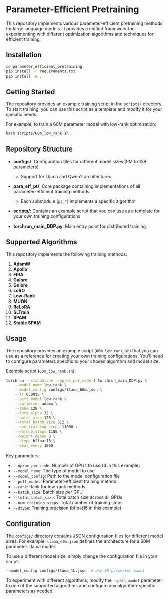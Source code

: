 # Parameter-Efficient Pretraining

This repository implements various parameter-efficient pretraining methods for large language models. It provides a unified framework for experimenting with different optimization algorithms and techniques for efficient training.

## Installation

```bash
cd parameter_efficient_pretraining
pip install -r requirements.txt
pip install -e .
```

## Getting Started

The repository provides an example training script in the `scripts/` directory. To start training, you can use this script as a template and modify it for your specific needs.

For example, to train a 60M parameter model with low-rank optimization:

```bash
bash scripts/60m_low_rank.sh
```

## Repository Structure

- **configs/**: Configuration files for different model sizes (9M to 13B parameters)
  - Support for Llama and Qwen2 architectures

- **para_eff_pt/**: Core package containing implementations of all parameter-efficient training methods
  - Each submodule (`pt_*`) implements a specific algorithm

- **scripts/**: Contains an example script that you can use as a template for your own training configurations

- **torchrun_main_DDP.py**: Main entry point for distributed training

## Supported Algorithms

This repository implements the following training methods:

1. **AdamW**
2. **Apollo**
3. **FIRA**
4. **Galore**
5. **Golore**
6. **LoRO**
7. **Low-Rank**
8. **MUON**
9. **ReLoRA**
10. **SLTrain**
11. **SPAM**
12. **Stable SPAM**

## Usage

The repository provides an example script (`60m_low_rank.sh`) that you can use as a reference for creating your own training configurations. You'll need to configure parameters specific to your chosen algorithm and model size.

Example script (`60m_low_rank.sh`):

```bash
torchrun --standalone --nproc_per_node 4 torchrun_main_DDP.py \
    --model_name low-rank \
    --model_config configs/llama_60m.json \
    --lr 0.0015 \
    --peft_model low-rank \
    --optimizer adamw \
    --rank 128 \
    --lora_alpha 32 \
    --batch_size 128 \
    --total_batch_size 512 \
    --num_training_steps 11000 \
    --warmup_steps 1100 \
    --weight_decay 0 \
    --dtype bfloat16 \
    --eval_every 1000
```

Key parameters:
- `--nproc_per_node`: Number of GPUs to use (4 in this example)
- `--model_name`: The type of model to use
- `--model_config`: Path to the model configuration file
- `--peft_model`: Parameter-efficient training method
- `--rank`: Rank for low-rank methods
- `--batch_size`: Batch size per GPU
- `--total_batch_size`: Total batch size across all GPUs
- `--num_training_steps`: Total number of training steps
- `--dtype`: Training precision (bfloat16 in this example)

## Configuration

The `configs/` directory contains JSON configuration files for different model sizes. For example, `llama_60m.json` defines the architecture for a 60M parameter Llama model.

To use a different model size, simply change the configuration file in your script:

```bash
--model_config configs/llama_1b.json  # Use 1B parameter model
```

To experiment with different algorithms, modify the `--peft_model` parameter to one of the supported algorithms and configure any algorithm-specific parameters as needed.
